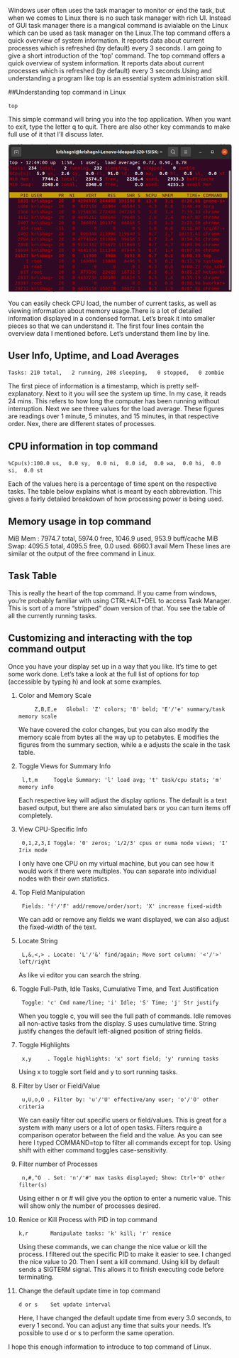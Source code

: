 Windows user often uses the task manager to monitor or end the task, but when we comes to Linux there is no such task manager with rich UI. Instead of GUI task manager there is a mangical command is avialable on the Linux which can be used as task manager on the Linux.The top command offers a quick overview of system information. It reports data about current processes which is refreshed (by default) every 3 seconds. I am going to give a short introduction of the 'top' command. The top command offers a quick overview of system information. It reports data about current processes which is refreshed (by default) every 3 seconds.Using and understanding a program like top is an essential system administration skill.

##Understanding top command in Linux

    top

This simple command will bring you into the top application. When you want to exit, type the letter q to quit. There are also other key commands to make full use of it that I’ll discuss later.


![image](https://github.com/Nikhil-Dingane/How-to-Use-the-Top-Command-as-Task-Manager-in-Linux/blob/main/images/Screenshot%20from%202020-12-23%2012-48-47.png)

You can easily check CPU load, the number of current tasks, as well as viewing information about memory usage.There is a lot of detailed information displayed in a condensed format. Let’s break it into smaller pieces so that we can understand it. The first four lines contain the overview data I mentioned before. Let’s understand them line by line.

## User Info, Uptime, and Load Averages

    Tasks: 210 total,   2 running, 208 sleeping,   0 stopped,   0 zombie

The first piece of information is a timestamp, which is pretty self-explanatory. Next to it you will see the system up time. In my case, it reads 24 mins. This refers to how long the computer has been running without interruption. Next we see three values for the load average. These figures are readings over 1 minute, 5 minutes, and 15 minutes, in that respective order. Nex, there are different states of processes. 

## CPU information in top command

    %Cpu(s):100.0 us,  0.0 sy,  0.0 ni,  0.0 id,  0.0 wa,  0.0 hi,  0.0 si,  0.0 st
    
Each of the values here is a percentage of time spent on the respective tasks. The table below explains what is meant by each abbreviation. This gives a fairly detailed breakdown of how processing power is being used.
   
## Memory usage in top command
MiB Mem :   7974.7 total,   5974.0 free,   1046.9 used,    953.9 buff/cache
MiB Swap:   4095.5 total,   4095.5 free,      0.0 used.   6660.1 avail Mem 
These lines are similar ot the output of the free command in Linux.

## Task Table
This is really the heart of the top command. If you came from windows, you’re probably familiar with using CTRL+ALT+DEL to access Task Manager. This is sort of a more “stripped” down version of that. You see the table of all the currently running tasks.

## Customizing and interacting with the top command output
Once you have your display set up in a way that you like. It’s time to get some work done. Let’s take a look at the full list of options for top (accessible by typing h) and look at some examples.

1. Color and Memory Scale

            Z,B,E,e   Global: 'Z' colors; 'B' bold; 'E'/'e' summary/task memory scale
    We have covered the color changes, but you can also modify the memory scale from bytes all the way up to petabytes. E modifies the figures from the summary section, while a e adjusts the scale in the task table.
    
2. Toggle Views for Summary Info

        l,t,m     Toggle Summary: 'l' load avg; 't' task/cpu stats; 'm' memory info
    Each respective key will adjust the display options. The default is a text based output, but there are also simulated bars or you can turn items off completely.

3. View CPU-Specific Info

        0,1,2,3,I Toggle: '0' zeros; '1/2/3' cpus or numa node views; 'I' Irix mode
    I only have one CPU on my virtual machine, but you can see how it would work if there were multiples. You can separate into individual nodes with their own statistics.

4. Top Field Manipulation

        Fields: 'f'/'F' add/remove/order/sort; 'X' increase fixed-width
    We can add or remove any fields we want displayed, we can also adjust the fixed-width of the text.
    
5. Locate String

        L,&,<,> . Locate: 'L'/'&' find/again; Move sort column: '<'/'>' left/right
    As like vi editor you can search the string.
6. Toggle Full-Path, Idle Tasks, Cumulative Time, and Text Justification
 
        Toggle: 'c' Cmd name/line; 'i' Idle; 'S' Time; 'j' Str justify
    When you toggle c, you will see the full path of commands. Idle removes all non-active tasks from the display. S uses cumulative time. String justify changes the default left-aligned position of string fields.

7. Toggle Highlights

        x,y     . Toggle highlights: 'x' sort field; 'y' running tasks
    Using x to toggle sort field and y to sort running tasks.
    
8. Filter by User or Field/Value

        u,U,o,O . Filter by: 'u'/'U' effective/any user; 'o'/'O' other criteria
    We can easily filter out specific users or field/values. This is great for a system with many users or a lot of open tasks. Filters require a comparison operator between the field and the value. As you can see here I typed COMMAND=top to filter all commands except for top. Using shift with either command toggles case-sensitivity.

9. Filter number of Processes

        n,#,^O  . Set: 'n'/'#' max tasks displayed; Show: Ctrl+'O' other filter(s)
    Using either n or # will give you the option to enter a numeric value. This will show only the number of processes desired.

10. Renice or Kill Process with PID in top command

        k,r       Manipulate tasks: 'k' kill; 'r' renice
    Using these commands, we can change the nice value or kill the process. I filtered out the specific PID to make it easier to see. I changed the nice value to 20. Then I sent a kill command. Using kill by default sends a SIGTERM signal. This allows it to finish executing code before terminating.

11. Change the default update time in top command

        d or s    Set update interval
    Here, I have changed the default update time from every 3.0 seconds, to every 1 second. You can adjust any time that suits your needs. It’s possible to use d or s to perform the same operation.
    
I hope this enough information to introduce to top command of Linux.
